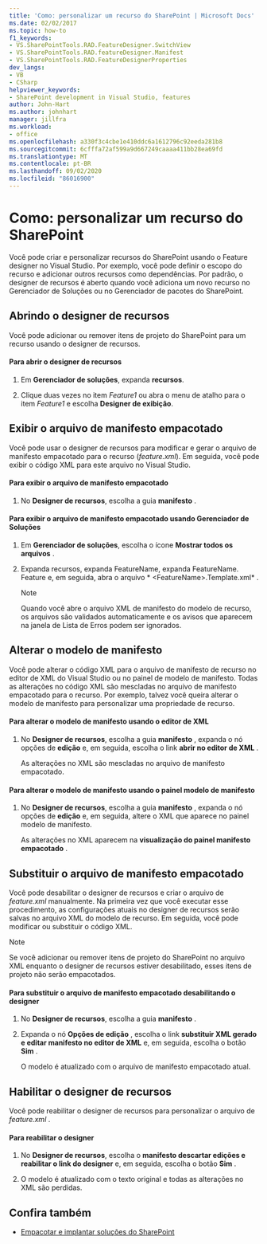 ```yaml
---
title: 'Como: personalizar um recurso do SharePoint | Microsoft Docs'
ms.date: 02/02/2017
ms.topic: how-to
f1_keywords:
- VS.SharePointTools.RAD.FeatureDesigner.SwitchView
- VS.SharePointTools.RAD.featureDesigner.Manifest
- VS.SharePointTools.RAD.FeatureDesignerProperties
dev_langs:
- VB
- CSharp
helpviewer_keywords:
- SharePoint development in Visual Studio, features
author: John-Hart
ms.author: johnhart
manager: jillfra
ms.workload:
- office
ms.openlocfilehash: a330f3c4cbe1e410ddc6a1612796c92eeda281b8
ms.sourcegitcommit: 6cfffa72af599a9d667249caaaa411bb28ea69fd
ms.translationtype: MT
ms.contentlocale: pt-BR
ms.lasthandoff: 09/02/2020
ms.locfileid: "86016900"
---
```

# <a name="how-to-customize-a-sharepoint-feature"></a>Como: personalizar um recurso do SharePoint
  Você pode criar e personalizar recursos do SharePoint usando o Feature designer no Visual Studio. Por exemplo, você pode definir o escopo do recurso e adicionar outros recursos como dependências. Por padrão, o designer de recursos é aberto quando você adiciona um novo recurso no Gerenciador de Soluções ou no Gerenciador de pacotes do SharePoint.

## <a name="opening-the-feature-designer"></a>Abrindo o designer de recursos
 Você pode adicionar ou remover itens de projeto do SharePoint para um recurso usando o designer de recursos.

#### <a name="to-open-the-feature-designer"></a>Para abrir o designer de recursos

1. Em **Gerenciador de soluções**, expanda **recursos**.

2. Clique duas vezes no item *Feature1* ou abra o menu de atalho para o item *Feature1* e escolha **Designer de exibição**.

## <a name="view-the-packaged-manifest-file"></a>Exibir o arquivo de manifesto empacotado
 Você pode usar o designer de recursos para modificar e gerar o arquivo de manifesto empacotado para o recurso (*feature.xml*). Em seguida, você pode exibir o código XML para este arquivo no Visual Studio.

#### <a name="to-view-the-packaged-manifest-file"></a>Para exibir o arquivo de manifesto empacotado

1. No **Designer de recursos**, escolha a guia **manifesto** .

#### <a name="to-view-the-packaged-manifest-file-by-using-solution-explorer"></a>Para exibir o arquivo de manifesto empacotado usando Gerenciador de Soluções

1. Em **Gerenciador de soluções**, escolha o ícone **Mostrar todos os arquivos** .

2. Expanda recursos, expanda FeatureName, expanda FeatureName. Feature e, em seguida, abra o arquivo * \<FeatureName>.Template.xml* .

    > [!NOTE]
    > Quando você abre o arquivo XML de manifesto do modelo de recurso, os arquivos são validados automaticamente e os avisos que aparecem na janela de Lista de Erros podem ser ignorados.

## <a name="change-the-manifest-template"></a>Alterar o modelo de manifesto
 Você pode alterar o código XML para o arquivo de manifesto de recurso no editor de XML do Visual Studio ou no painel de modelo de manifesto. Todas as alterações no código XML são mescladas no arquivo de manifesto empacotado para o recurso. Por exemplo, talvez você queira alterar o modelo de manifesto para personalizar uma propriedade de recurso.

#### <a name="to-change-the-manifest-template-by-using-the-xml-editor"></a>Para alterar o modelo de manifesto usando o editor de XML

1. No **Designer de recursos**, escolha a guia **manifesto** , expanda o nó opções de **edição** e, em seguida, escolha o link **abrir no editor de XML** .

     As alterações no XML são mescladas no arquivo de manifesto empacotado.

#### <a name="to-change-the-manifest-template-by-using-the-manifest-template-pane"></a>Para alterar o modelo de manifesto usando o painel modelo de manifesto

1. No **Designer de recursos**, escolha a guia **manifesto** , expanda o nó opções de **edição** e, em seguida, altere o XML que aparece no painel modelo de manifesto.

     As alterações no XML aparecem na **visualização do painel manifesto empacotado** .

## <a name="overwrite-the-packaged-manifest-file"></a>Substituir o arquivo de manifesto empacotado
 Você pode desabilitar o designer de recursos e criar o arquivo de *feature.xml* manualmente. Na primeira vez que você executar esse procedimento, as configurações atuais no designer de recursos serão salvas no arquivo XML do modelo de recurso. Em seguida, você pode modificar ou substituir o código XML.

> [!NOTE]
> Se você adicionar ou remover itens de projeto do SharePoint no arquivo XML enquanto o designer de recursos estiver desabilitado, esses itens de projeto não serão empacotados.

#### <a name="to-overwrite-packaged-manifest-file-by-disabling-the-designer"></a>Para substituir o arquivo de manifesto empacotado desabilitando o designer

1. No **Designer de recursos**, escolha a guia **manifesto** .

2. Expanda o nó **Opções de edição** , escolha o link **substituir XML gerado e editar manifesto no editor de XML** e, em seguida, escolha o botão **Sim** .

     O modelo é atualizado com o arquivo de manifesto empacotado atual.

## <a name="enable-the-feature-designer"></a>Habilitar o designer de recursos
 Você pode reabilitar o designer de recursos para personalizar o arquivo de *feature.xml* .

#### <a name="to-re-enable-the-designer"></a>Para reabilitar o designer

1. No **Designer de recursos**, escolha o **manifesto descartar edições e reabilitar o link do designer** e, em seguida, escolha o botão **Sim** .

2. O modelo é atualizado com o texto original e todas as alterações no XML são perdidas.

## <a name="see-also"></a>Confira também
- [Empacotar e implantar soluções do SharePoint](../sharepoint/packaging-and-deploying-sharepoint-solutions.md)
